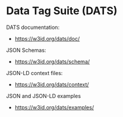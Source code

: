 Data Tag Suite (DATS)
=====================

DATS documentation:
* https://w3id.org/dats/doc/

JSON Schemas:
* https://w3id.org/dats/schema/

JSON-LD context files:
* https://w3id.org/dats/context/

JSON and JSON-LD examples
* https://w3id.org/dats/examples/

